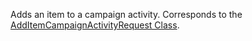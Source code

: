 Adds an item to a campaign activity. 
Corresponds to the [AddItemCampaignActivityRequest Class](https://msdn.microsoft.com/library/microsoft.crm.sdk.messages.additemcampaignactivityrequest.aspx).
